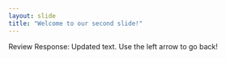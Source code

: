 ```yaml
---
layout: slide
title: "Welcome to our second slide!"
---
```

Review Response: Updated text.
Use the left arrow to go back!
